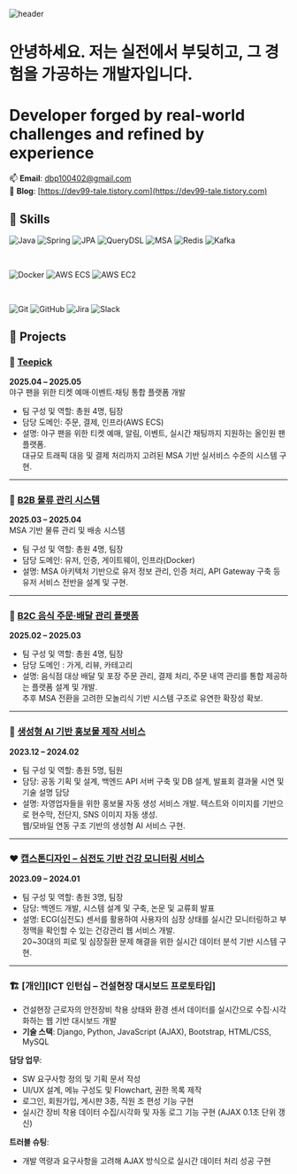 <!-- 헤더 이미지 -->

![header](https://capsule-render.vercel.app/api?type=speech&color=0d8abc&height=200&section=header&text=%20Welcome%20to%20dbp-jack's%20GitHub!%20👋🏻&fontSize=30&fontColor=ffffff&descAlignY=28)

<!-- 소개 문구 -->

# 안녕하세요. 저는 실전에서 부딪히고, 그 경험을 가공하는 개발자입니다.
# Developer forged by real-world challenges and refined by experience

📫 **Email**: dbp100402@gmail.com  
📘 **Blog**: [https://dev99-tale.tistory.com](https://dev99-tale.tistory.com)

## 🔧 Skills

![Java](https://img.shields.io/badge/Java-007396?style=flat&logo=openjdk&logoColor=white)
![Spring](https://img.shields.io/badge/Spring-6DB33F?style=flat&logo=spring&logoColor=white)
![JPA](https://img.shields.io/badge/JPA-59666C?style=flat)
![QueryDSL](https://img.shields.io/badge/QueryDSL-009688?style=flat)
![MSA](https://img.shields.io/badge/MSA-FF7043?style=flat)
![Redis](https://img.shields.io/badge/Redis-DC382D?style=flat&logo=redis&logoColor=white)
![Kafka](https://img.shields.io/badge/Kafka-231F20?style=flat&logo=apachekafka&logoColor=white)

<br/>

![Docker](https://img.shields.io/badge/Docker-2496ED?style=flat&logo=docker&logoColor=white)
![AWS ECS](https://img.shields.io/badge/AWS_ECS-FF9900?style=flat&logo=amazonaws&logoColor=white)
![AWS EC2](https://img.shields.io/badge/AWS_EC2-FF9900?style=flat&logo=amazonec2&logoColor=white)

<br/>

![Git](https://img.shields.io/badge/Git-F05032?style=flat&logo=git&logoColor=white)
![GitHub](https://img.shields.io/badge/GitHub-181717?style=flat&logo=github&logoColor=white)
![Jira](https://img.shields.io/badge/Jira-0052CC?style=flat&logo=jira&logoColor=white)
![Slack](https://img.shields.io/badge/Slack-4A154B?style=flat&logo=slack&logoColor=white)


## 📁 Projects

### 🧢 [Teepick](https://github.com/FINAL-SPARTA/SPARTA-FINAL-PROJECT)  
**2025.04 – 2025.05**  
야구 팬을 위한 티켓 예매·이벤트·채팅 통합 플랫폼 개발  
- 팀 구성 및 역할: 총원 4명, 팀장  
- 담당 도메인: 주문, 결제, 인프라(AWS ECS)  
- 설명: 야구 팬을 위한 티켓 예매, 알림, 이벤트, 실시간 채팅까지 지원하는 올인원 팬 플랫폼.  
  대규모 트래픽 대응 및 결제 처리까지 고려된 MSA 기반 실서비스 수준의 시스템 구현.

---

### 🚛 [B2B 물류 관리 시스템](https://github.com/sparta-i4u/sparta-msa)  
**2025.03 – 2025.04**  
MSA 기반 물류 관리 및 배송 시스템  
- 팀 구성 및 역할: 총원 4명, 팀장  
- 담당 도메인: 유저, 인증, 게이트웨이, 인프라(Docker)
- 설명: MSA 아키텍처 기반으로 유저 정보 관리, 인증 처리, API Gateway 구축 등 유저 서비스 전반을 설계 및 구현.  

---

### 🍱 [B2C 음식 주문·배달 관리 플랫폼](https://github.com/sparta-onetoone/sparta-onetoone)  
**2025.02 – 2025.03**  
- 팀 구성 및 역할: 총원 4명, 팀장
- 담당 도메인 : 가게, 리뷰, 카테고리
- 설명: 음식점 대상 배달 및 포장 주문 관리, 결제 처리, 주문 내역 관리를 통합 제공하는 플랫폼 설계 및 개발.  
  추후 MSA 전환을 고려한 모놀리식 기반 시스템 구조로 유연한 확장성 확보.

---

### 🧠 [생성형 AI 기반 홍보물 제작 서비스](https://github.com/flyai-Ambition7)  
**2023.12 – 2024.02**  
- 팀 구성 및 역할: 총원 5명, 팀원  
- 담당: 공동 기획 및 설계, 백엔드 API 서버 구축 및 DB 설계, 발표회 결과물 시연 및 기술 설명 담당  
- 설명: 자영업자들을 위한 홍보물 자동 생성 서비스 개발. 텍스트와 이미지를 기반으로 현수막, 전단지, SNS 이미지 자동 생성.  
  웹/모바일 연동 구조 기반의 생성형 AI 서비스 구현.

---

### ❤️ [캡스톤디자인 – 심전도 기반 건강 모니터링 서비스](https://github.com/dbp-jack/Development-of-daily-life-physical-monitoring-web-service-using-electrocardiogram-sensor.git)
**2023.09 – 2024.01**  
- 팀 구성 및 역할: 총원 3명, 팀장  
- 담당: 백엔드 개발, 시스템 설계 및 구축, 논문 및 교류회 발표  
- 설명: ECG(심전도) 센서를 활용하여 사용자의 심장 상태를 실시간 모니터링하고 부정맥을 확인할 수 있는 건강관리 웹 서비스 개발.  
  20~30대의 피로 및 심장질환 문제 해결을 위한 실시간 데이터 분석 기반 시스템 구현.

---

### 🏗️ [개인][ICT 인턴십 – 건설현장 대시보드 프로토타입]
- 건설현장 근로자의 안전장비 착용 상태와 환경 센서 데이터를 실시간으로 수집·시각화하는 웹 기반 대시보드 개발  
- **기술 스택**: Django, Python, JavaScript (AJAX), Bootstrap, HTML/CSS, MySQL  

**담당 업무**:  
- SW 요구사항 정의 및 기획 문서 작성  
- UI/UX 설계, 메뉴 구성도 및 Flowchart, 권한 목록 제작  
- 로그인, 회원가입, 게시판 3종, 직원 조 편성 기능 구현  
- 실시간 장비 착용 데이터 수집/시각화 및 자동 로그 기능 구현 (AJAX 0.1초 단위 갱신)  

**트러블 슈팅**:  
- 개발 역량과 요구사항을 고려해 AJAX 방식으로 실시간 데이터 처리 성공 구현  
